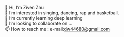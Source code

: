 👋 Hi, I’m Ziven Zhu  
👀 I’m interested in singing, dancing, rap and basketball.  
🌱 I’m currently learning deep learning  
💞️ I’m looking to collaborate on ...  
📫 How to reach me : e-mail:dw44680@gmail.com
